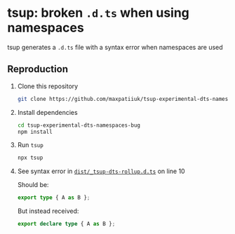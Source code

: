 # tsup: broken `.d.ts` when using namespaces

tsup generates a `.d.ts` file with a syntax error when namespaces are used

## Reproduction

1. Clone this repository

   ```sh
   git clone https://github.com/maxpatiiuk/tsup-experimental-dts-namespaces-bug
   ```

2. Install dependencies

   ```sh
   cd tsup-experimental-dts-namespaces-bug
   npm install
   ```

3. Run `tsup`

   ```sh
   npx tsup
   ```

4. See syntax error in
   [`dist/_tsup-dts-rollup.d.ts`](./dist/_tsup-dts-rollup.d.ts) on line 10

   Should be:

   ```ts
   export type { A as B };
   ```

   But instead received:

   ```ts
   export declare type { A as B };
   ```

